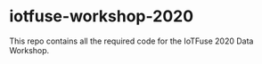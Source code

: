 # iotfuse-workshop-2020
This repo contains all the required code for the IoTFuse 2020 Data Workshop.
